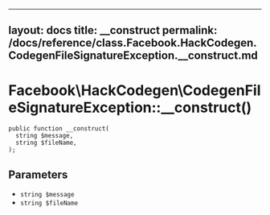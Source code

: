 
***

layout: docs
title: __construct
permalink: /docs/reference/class.Facebook.HackCodegen.CodegenFileSignatureException.__construct.md
---







# Facebook\\HackCodegen\\CodegenFileSignatureException::__construct()




``` Hack
public function __construct(
  string $message,
  string $fileName,
);
```




## Parameters




* ` string $message `
* ` string $fileName `